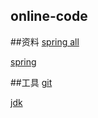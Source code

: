 ## online-code
##资料
[spring all](https://spring.io/guides)

[spring](https://spring.io/guides/gs/rest-service/)

##工具
[git](https://git-scm.com/downloads)

[jdk](https://www.oracle.com/technetwork/java/javase/downloads/jdk8-downloads-2133151.html)
